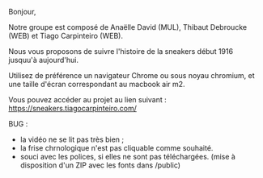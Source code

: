 Bonjour, 

Notre groupe est composé de Anaëlle David (MUL), Thibaut Debroucke (WEB) et Tiago Carpinteiro (WEB). 

Nous vous proposons de suivre l'histoire de la sneakers début 1916 jusquu'à aujourd'hui. 

Utilisez de préférence un navigateur Chrome ou sous noyau chromium, et une taille d'écran correspondant au macbook air m2. 

Vous pouvez accéder au projet au lien suivant : https://sneakers.tiagocarpinteiro.com/


BUG : 
- la vidéo ne se lit pas très bien ;
- la frise chrnologique n'est pas cliquable comme souhaité.
- souci avec les polices, si elles ne sont pas téléchargées. (mise à disposition d'un ZIP avec les fonts dans /public) 
